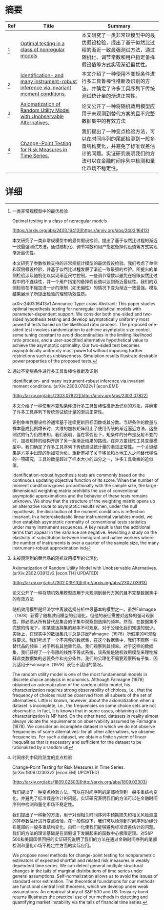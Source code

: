 # 摘要

| Ref | Title | Summary |
| --- | --- | --- |
| [^1] | [Optimal testing in a class of nonregular models](https://arxiv.org/abs/2403.16413) | 本文研究了一类非常规模型中的最优假设检验，提出了基于似然比过程的渐近一致最强测试方法，通过随机化、调节常数和用户指定备择假设值等方式实现渐近最优性。 |
| [^2] | [Identification- and many instrument-robust inference via invariant moment conditions.](http://arxiv.org/abs/2303.07822) | 本文介绍了一种使用不变矩条件进行多工具鲁棒性推断及识别的方法，并确定了许多工具序列下传统测试统计量的渐进正常性。 |
| [^3] | [Axiomatization of Random Utility Model with Unobservable Alternatives.](http://arxiv.org/abs/2302.03913) | 论文公开了一种将随机效用模型应用于未观测到替代方案的且不完整数据集中的有效方法 |
| [^4] | [Change-Point Testing for Risk Measures in Time Series.](http://arxiv.org/abs/1809.02303) | 我们提出了一种变点检验方法，可以在时间序列的尾部检测到一般多重结构变化，并避免了标准误差估计的问题。实证研究表明我们的方法可以在金融时间序列中检测和量化市场不稳定性。 |

# 详细

[^1]: 一类非常规模型中的最优检验

    Optimal testing in a class of nonregular models

    [https://arxiv.org/abs/2403.16413](https://arxiv.org/abs/2403.16413)

    本文研究了一类非常规模型中的最优假设检验，提出了基于似然比过程的渐近一致最强测试方法，通过随机化、调节常数和用户指定备择假设值等方式实现渐近最优性。

    

    本文研究了参数依赖支持的非常规统计模型的最优假设检验。我们考虑了单侧和双侧假设检验，并基于似然比过程发展了渐近一致最强的检验。所提出的单侧检验涉及随机化以实现渐近尺寸控制，一些调节常数以避免在极限似然比过程中的不连续性，并一个用户指定的备择假设值以达到渐近最优性。我们的双侧检验在不施加进一步的限制（如无偏性）的情况下变为渐近一致最强。模拟结果展示了所提出检验的理想功效性质。

    arXiv:2403.16413v1 Announce Type: cross  Abstract: This paper studies optimal hypothesis testing for nonregular statistical models with parameter-dependent support. We consider both one-sided and two-sided hypothesis testing and develop asymptotically uniformly most powerful tests based on the likelihood ratio process. The proposed one-sided test involves randomization to achieve asymptotic size control, some tuning constant to avoid discontinuities in the limiting likelihood ratio process, and a user-specified alternative hypothetical value to achieve the asymptotic optimality. Our two-sided test becomes asymptotically uniformly most powerful without imposing further restrictions such as unbiasedness. Simulation results illustrate desirable power properties of the proposed tests.
    
[^2]: 通过不变矩条件进行多工具鲁棒性推断及识别

    Identification- and many instrument-robust inference via invariant moment conditions. (arXiv:2303.07822v1 [econ.EM])

    [http://arxiv.org/abs/2303.07822](http://arxiv.org/abs/2303.07822)

    本文介绍了一种使用不变矩条件进行多工具鲁棒性推断及识别的方法，并确定了许多工具序列下传统测试统计量的渐进正常性。

    

    识别鲁棒性假设检验通常基于连续更新目标函数或其分数。当矩条件的数量与样本量成比例增长时，大维的加权矩阵阻止了使用传统的渐近逼近方法，这些测试的行为仍然未知。我们表明，当在零假设下，矩条件的分布是反射不变的时，加权矩阵的结构开辟了另一条渐近结果的路线。在异方差线性工具变量模型中，我们确定了许多工具序列下传统测试统计量的渐进正常性。一个关键结果是方差中出现的附加项为负。重新审视了关于移民和本地工人之间替代弹性的一项研究，工具的数量超过了样本大小的四分之一，许多工具鲁棒的近似值。

    Identification-robust hypothesis tests are commonly based on the continuous updating objective function or its score. When the number of moment conditions grows proportionally with the sample size, the large-dimensional weighting matrix prohibits the use of conventional asymptotic approximations and the behavior of these tests remains unknown. We show that the structure of the weighting matrix opens up an alternative route to asymptotic results when, under the null hypothesis, the distribution of the moment conditions is reflection invariant. In a heteroskedastic linear instrumental variables model, we then establish asymptotic normality of conventional tests statistics under many instrument sequences. A key result is that the additional terms that appear in the variance are negative. Revisiting a study on the elasticity of substitution between immigrant and native workers where the number of instruments is over a quarter of the sample size, the many instrument-robust approximation ind
    
[^3]: 未被观测到的替代品的随机效用模型的公理化

    Axiomatization of Random Utility Model with Unobservable Alternatives. (arXiv:2302.03913v2 [econ.TH] UPDATED)

    [http://arxiv.org/abs/2302.03913](http://arxiv.org/abs/2302.03913)

    论文公开了一种将随机效用模型应用于未观测到替代方案的且不完整数据集中的有效方法

    

    随机效用模型是经济学中离散选择分析中最基本的模型之一。虽然Falmagne（1978）获得了随机效用模型的公理化，但他的表征需要对选择的强可观察性，即必须从所有替代品集合的子集中观察到选择的频率。然而，在数据集不完整的情况下，即某些选择集的频率不可观察，对于公理化我们知道的很少。实际上，在现实中的数据集几乎总是违反Falmagne（1978）所假定的可观察性要求。我们考虑了一个不完整的数据集，在这个数据集中，我们不观察一些替代品的频率：对于所有其他替代品，我们观察到其频率。对于这样的数据集，我们获得了一个有限的线性不等式系统，该系统是随机效用模型来理性解释此类数据集的必要条件和充分条件。我们的公理化不需要观察所有子集，因此适用于Falmagne（1978）表征不适用的情况。

    The random utility model is one of the most fundamental models in discrete choice analysis in economics. Although Falmagne (1978) obtained an axiomatization of the random utility model, his characterization requires strong observability of choices, i.e., that the frequency of choices must be observed from all subsets of the set of alternatives. Little is known, however, about the axiomatization when a dataset is incomplete, i.e., the frequencies on some choice sets are not observable. In fact, it is known that in some cases, obtaining a tight characterization is NP hard. On the other hand, datasets in reality almost always violate the requirements on observability assumed by Falmagne (1978). We consider an incomplete dataset in which we do not observe frequencies of some alternatives: for all other alternatives, we observe frequencies. For such a dataset, we obtain a finite system of linear inequalities that is necessary and sufficient for the dataset to be rationalized by a random uti
    
[^4]: 时间序列中风险测度的变点检验

    Change-Point Testing for Risk Measures in Time Series. (arXiv:1809.02303v2 [econ.EM] UPDATED)

    [http://arxiv.org/abs/1809.02303](http://arxiv.org/abs/1809.02303)

    我们提出了一种变点检验方法，可以在时间序列的尾部检测到一般多重结构变化，并避免了标准误差估计的问题。实证研究表明我们的方法可以在金融时间序列中检测和量化市场不稳定性。

    

    我们提出了一种新的方法，用于对弱相关时间序列中预期损失和相关风险测度的非参数估计进行变点检验。在一般假设下，我们可以检测到时间序列边缘分布尾部的一般多重结构变化。自归一化使我们能够避免标准误差估计的问题。我们的方法的理论基础是在弱假设下发展起来的函数中心极限定理。对S&P 500和美国国债回报的实证研究说明了我们的方法在通过金融时间序列的尾部检测和量化市场不稳定性方面的实际应用。

    We propose novel methods for change-point testing for nonparametric estimators of expected shortfall and related risk measures in weakly dependent time series. We can detect general multiple structural changes in the tails of marginal distributions of time series under general assumptions. Self-normalization allows us to avoid the issues of standard error estimation. The theoretical foundations for our methods are functional central limit theorems, which we develop under weak assumptions. An empirical study of S&P 500 and US Treasury bond returns illustrates the practical use of our methods in detecting and quantifying market instability via the tails of financial time series.
    

